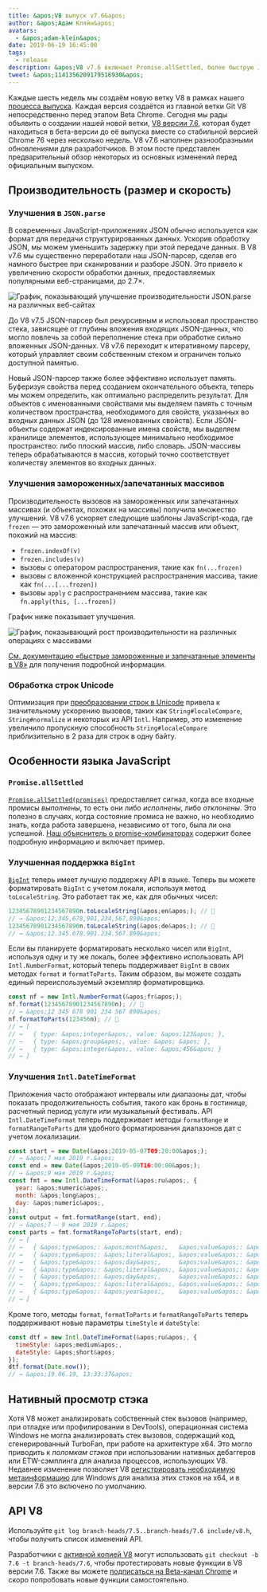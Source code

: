 ```yaml
---
title: &apos;V8 выпуск v7.6&apos;
author: &apos;Адам Кляйн&apos;
avatars:
  - &apos;adam-klein&apos;
date: 2019-06-19 16:45:00
tags:
  - release
description: &apos;V8 v7.6 включает Promise.allSettled, более быструю JSON.parse, локализованные BigInt, ускоренные замороженные/запечатанные массивы и многое другое!&apos;
tweet: &apos;1141356209179516930&apos;
---
```

Каждые шесть недель мы создаём новую ветку V8 в рамках нашего [процесса выпуска](/docs/release-process). Каждая версия создаётся из главной ветки Git V8 непосредственно перед этапом Beta Chrome. Сегодня мы рады объявить о создании нашей новой ветки, [V8 версии 7.6](https://chromium.googlesource.com/v8/v8.git/+log/branch-heads/7.6), которая будет находиться в бета-версии до её выпуска вместе со стабильной версией Chrome 76 через несколько недель. V8 v7.6 наполнен разнообразными обновлениями для разработчиков. В этом посте представлен предварительный обзор некоторых из основных изменений перед официальным выпуском.

<!--truncate-->
## Производительность (размер и скорость)

### Улучшения в `JSON.parse`

В современных JavaScript-приложениях JSON обычно используется как формат для передачи структурированных данных. Ускорив обработку JSON, мы можем уменьшить задержку при этой передаче данных. В V8 v7.6 мы существенно переработали наш JSON-парсер, сделав его намного быстрее при сканировании и разборе JSON. Это привело к увеличению скорости обработки данных, предоставляемых популярными веб-страницами, до 2.7×.

![График, показывающий улучшение производительности `JSON.parse` на различных веб-сайтах](/_img/v8-release-76/json-parsing.svg)

До V8 v7.5 JSON-парсер был рекурсивным и использовал пространство стека, зависящее от глубины вложения входящих JSON-данных, что могло повлечь за собой переполнение стека при обработке сильно вложенных JSON-данных. V8 v7.6 переходит к итеративному парсеру, который управляет своим собственным стеком и ограничен только доступной памятью.

Новый JSON-парсер также более эффективно использует память. Буферизуя свойства перед созданием окончательного объекта, теперь мы можем определить, как оптимально распределить результат. Для объектов с именованными свойствами мы выделяем память с точным количеством пространства, необходимого для свойств, указанных во входных данных JSON (до 128 именованных свойств). Если JSON-объекты содержат индексированные имена свойств, мы выделяем хранилище элементов, использующее минимально необходимое пространство: либо плоский массив, либо словарь. JSON-массивы теперь обрабатываются в массив, который точно соответствует количеству элементов во входных данных.

### Улучшения замороженных/запечатанных массивов

Производительность вызовов на замороженных или запечатанных массивах (и объектах, похожих на массивы) получила множество улучшений. V8 v7.6 ускоряет следующие шаблоны JavaScript-кода, где `frozen` — это замороженный или запечатанный массив или объект, похожий на массив:

- `frozen.indexOf(v)`
- `frozen.includes(v)`
- вызовы с оператором распространения, такие как `fn(...frozen)`
- вызовы с вложенной конструкцией распространения массива, такие как `fn(...[...frozen])`
- вызовы `apply` с распространением массива, такие как `fn.apply(this, [...frozen])`

График ниже показывает улучшения.

![График, показывающий рост производительности на различных операциях с массивами](/_img/v8-release-76/frozen-sealed-elements.svg)

[См. документацию «быстрые замороженные и запечатанные элементы в V8»](https://bit.ly/fast-frozen-sealed-elements-in-v8) для получения подробной информации.

### Обработка строк Unicode

Оптимизация при [преобразовании строк в Unicode](https://chromium.googlesource.com/v8/v8/+/734c1456d942a03d79aab4b3b0e57afbc803ceea) привела к значительному ускорению вызовов, таких как `String#localeCompare`, `String#normalize` и некоторых из API `Intl`. Например, это изменение увеличило пропускную способность `String#localeCompare` приблизительно в 2 раза для строк в одну байту.

## Особенности языка JavaScript

### `Promise.allSettled`

[`Promise.allSettled(promises)`](/features/promise-combinators#promise.allsettled) предоставляет сигнал, когда все входные промисы _выполнены_, то есть они либо _исполнены_, либо _отклонены_. Это полезно в случаях, когда состояние промиса не важно, но необходимо знать, когда работа завершена, независимо от того, была ли она успешной. [Наш объяснитель о promise-комбинаторах](/features/promise-combinators) содержит более подробную информацию и включает пример.

### Улучшенная поддержка `BigInt`

[`BigInt`](/features/bigint) теперь имеет лучшую поддержку API в языке. Теперь вы можете форматировать `BigInt` с учетом локали, используя метод `toLocaleString`. Это работает так же, как для обычных чисел:

```js
12345678901234567890n.toLocaleString(&apos;en&apos;); // 🐌
// → &apos;12,345,678,901,234,567,890&apos;
12345678901234567890n.toLocaleString(&apos;de&apos;); // 🐌
// → &apos;12.345.678.901.234.567.890&apos;
```

Если вы планируете форматировать несколько чисел или `BigInt`, используя одну и ту же локаль, более эффективно использовать API `Intl.NumberFormat`, который теперь поддерживает `BigInt` в своих методах `format` и `formatToParts`. Таким образом, вы можете создать единый переиспользуемый экземпляр форматировщика.

```js
const nf = new Intl.NumberFormat(&apos;fr&apos;);
nf.format(12345678901234567890n); // 🚀
// → &apos;12 345 678 901 234 567 890&apos;
nf.formatToParts(123456n); // 🚀
// → [
// →   { type: &apos;integer&apos;, value: &apos;123&apos; },
// →   { type: &apos;group&apos;, value: &apos; &apos; },
// →   { type: &apos;integer&apos;, value: &apos;456&apos; }
// → ]
```

### Улучшения `Intl.DateTimeFormat`

Приложения часто отображают интервалы или диапазоны дат, чтобы показать продолжительность события, такого как бронь в гостинице, расчетный период услуги или музыкальный фестиваль. API `Intl.DateTimeFormat` теперь поддерживает методы `formatRange` и `formatRangeToParts` для удобного форматирования диапазонов дат с учетом локализации.

```js
const start = new Date(&apos;2019-05-07T09:20:00&apos;);
// → &apos;7 мая 2019 г.&apos;
const end = new Date(&apos;2019-05-09T16:00:00&apos;);
// → &apos;9 мая 2019 г.&apos;
const fmt = new Intl.DateTimeFormat(&apos;ru&apos;, {
  year: &apos;numeric&apos;,
  month: &apos;long&apos;,
  day: &apos;numeric&apos;,
});
const output = fmt.formatRange(start, end);
// → &apos;7 – 9 мая 2019 г.&apos;
const parts = fmt.formatRangeToParts(start, end);
// → [
// →   { &apos;type&apos;: &apos;month&apos;,   &apos;value&apos;: &apos;май&apos;,  &apos;source&apos;: &apos;shared&apos; },
// →   { &apos;type&apos;: &apos;literal&apos;, &apos;value&apos;: &apos; &apos;,    &apos;source&apos;: &apos;shared&apos; },
// →   { &apos;type&apos;: &apos;day&apos;,     &apos;value&apos;: &apos;7&apos;,    &apos;source&apos;: &apos;startRange&apos; },
// →   { &apos;type&apos;: &apos;literal&apos;, &apos;value&apos;: &apos; – &apos;,  &apos;source&apos;: &apos;shared&apos; },
// →   { &apos;type&apos;: &apos;day&apos;,     &apos;value&apos;: &apos;9&apos;,    &apos;source&apos;: &apos;endRange&apos; },
// →   { &apos;type&apos;: &apos;literal&apos;, &apos;value&apos;: &apos;, &apos;,   &apos;source&apos;: &apos;shared&apos; },
// →   { &apos;type&apos;: &apos;year&apos;,    &apos;value&apos;: &apos;2019&apos;, &apos;source&apos;: &apos;shared&apos; },
// → ]
```

Кроме того, методы `format`, `formatToParts` и `formatRangeToParts` теперь поддерживают новые параметры `timeStyle` и `dateStyle`:

```js
const dtf = new Intl.DateTimeFormat(&apos;ru&apos;, {
  timeStyle: &apos;medium&apos;,
  dateStyle: &apos;short&apos;
});
dtf.format(Date.now());
// → &apos;19.06.19, 13:33:37&apos;
```

## Нативный просмотр стэка

Хотя V8 может анализировать собственный стек вызовов (например, при отладке или профилировании в DevTools), операционная система Windows не могла анализировать стек вызовов, содержащий код, сгенерированный TurboFan, при работе на архитектуре x64. Это могло приводить к _поломкам стэков_ при использовании нативных дебаггеров или ETW-сэмплинга для анализа процессов, использующих V8. Недавнее изменение позволяет V8 [регистрировать необходимую метаинформацию](https://chromium.googlesource.com/v8/v8/+/3cda21de77d098a612eadf44d504b188a599c5f0) для Windows для анализа этих стэков на x64, и в версии 7.6 это включено по умолчанию.

## API V8

Используйте `git log branch-heads/7.5..branch-heads/7.6 include/v8.h`, чтобы получить список изменений API.

Разработчики с [активной копией V8](/docs/source-code#using-git) могут использовать `git checkout -b 7.6 -t branch-heads/7.6`, чтобы протестировать новые функции в V8 версии 7.6. Также вы можете [подписаться на Beta-канал Chrome](https://www.google.com/chrome/browser/beta.html) и скоро попробовать новые функции самостоятельно.
